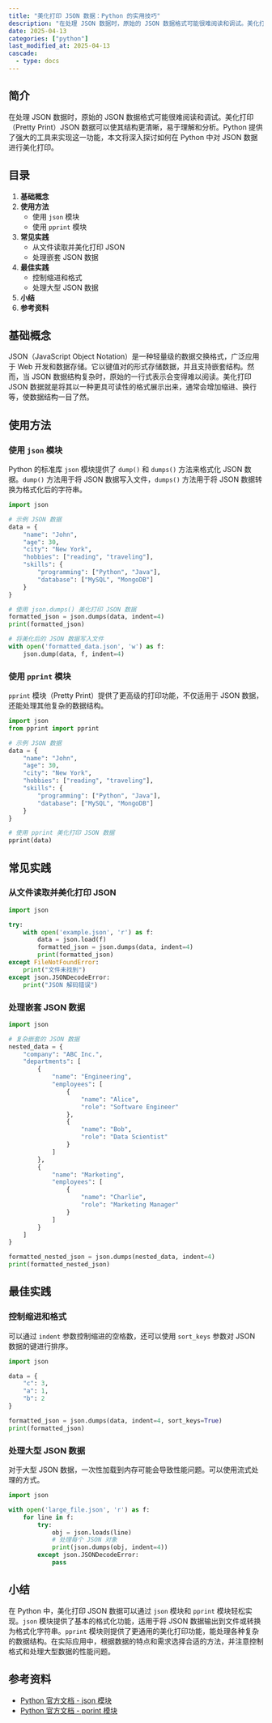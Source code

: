 ```yaml
---
title: "美化打印 JSON 数据：Python 的实用技巧"
description: "在处理 JSON 数据时，原始的 JSON 数据格式可能很难阅读和调试。美化打印（Pretty Print）JSON 数据可以使其结构更清晰，易于理解和分析。Python 提供了强大的工具来实现这一功能，本文将深入探讨如何在 Python 中对 JSON 数据进行美化打印。"
date: 2025-04-13
categories: ["python"]
last_modified_at: 2025-04-13
cascade:
  - type: docs
---
```



## 简介
在处理 JSON 数据时，原始的 JSON 数据格式可能很难阅读和调试。美化打印（Pretty Print）JSON 数据可以使其结构更清晰，易于理解和分析。Python 提供了强大的工具来实现这一功能，本文将深入探讨如何在 Python 中对 JSON 数据进行美化打印。

<!-- more -->
## 目录
1. **基础概念**
2. **使用方法**
    - 使用 `json` 模块
    - 使用 `pprint` 模块
3. **常见实践**
    - 从文件读取并美化打印 JSON
    - 处理嵌套 JSON 数据
4. **最佳实践**
    - 控制缩进和格式
    - 处理大型 JSON 数据
5. **小结**
6. **参考资料**

## 基础概念
JSON（JavaScript Object Notation）是一种轻量级的数据交换格式，广泛应用于 Web 开发和数据存储。它以键值对的形式存储数据，并且支持嵌套结构。然而，当 JSON 数据结构复杂时，原始的一行式表示会变得难以阅读。美化打印 JSON 数据就是将其以一种更具可读性的格式展示出来，通常会增加缩进、换行等，使数据结构一目了然。

## 使用方法
### 使用 `json` 模块
Python 的标准库 `json` 模块提供了 `dump()` 和 `dumps()` 方法来格式化 JSON 数据。`dump()` 方法用于将 JSON 数据写入文件，`dumps()` 方法用于将 JSON 数据转换为格式化后的字符串。

```python
import json

# 示例 JSON 数据
data = {
    "name": "John",
    "age": 30,
    "city": "New York",
    "hobbies": ["reading", "traveling"],
    "skills": {
        "programming": ["Python", "Java"],
        "database": ["MySQL", "MongoDB"]
    }
}

# 使用 json.dumps() 美化打印 JSON 数据
formatted_json = json.dumps(data, indent=4)
print(formatted_json)

# 将美化后的 JSON 数据写入文件
with open('formatted_data.json', 'w') as f:
    json.dump(data, f, indent=4)
```

### 使用 `pprint` 模块
`pprint` 模块（Pretty Print）提供了更高级的打印功能，不仅适用于 JSON 数据，还能处理其他复杂的数据结构。

```python
import json
from pprint import pprint

# 示例 JSON 数据
data = {
    "name": "John",
    "age": 30,
    "city": "New York",
    "hobbies": ["reading", "traveling"],
    "skills": {
        "programming": ["Python", "Java"],
        "database": ["MySQL", "MongoDB"]
    }
}

# 使用 pprint 美化打印 JSON 数据
pprint(data)
```

## 常见实践
### 从文件读取并美化打印 JSON
```python
import json

try:
    with open('example.json', 'r') as f:
        data = json.load(f)
        formatted_json = json.dumps(data, indent=4)
        print(formatted_json)
except FileNotFoundError:
    print("文件未找到")
except json.JSONDecodeError:
    print("JSON 解码错误")
```

### 处理嵌套 JSON 数据
```python
import json

# 复杂嵌套的 JSON 数据
nested_data = {
    "company": "ABC Inc.",
    "departments": [
        {
            "name": "Engineering",
            "employees": [
                {
                    "name": "Alice",
                    "role": "Software Engineer"
                },
                {
                    "name": "Bob",
                    "role": "Data Scientist"
                }
            ]
        },
        {
            "name": "Marketing",
            "employees": [
                {
                    "name": "Charlie",
                    "role": "Marketing Manager"
                }
            ]
        }
    ]
}

formatted_nested_json = json.dumps(nested_data, indent=4)
print(formatted_nested_json)
```

## 最佳实践
### 控制缩进和格式
可以通过 `indent` 参数控制缩进的空格数，还可以使用 `sort_keys` 参数对 JSON 数据的键进行排序。

```python
import json

data = {
    "c": 3,
    "a": 1,
    "b": 2
}

formatted_json = json.dumps(data, indent=4, sort_keys=True)
print(formatted_json)
```

### 处理大型 JSON 数据
对于大型 JSON 数据，一次性加载到内存可能会导致性能问题。可以使用流式处理的方式。

```python
import json

with open('large_file.json', 'r') as f:
    for line in f:
        try:
            obj = json.loads(line)
            # 处理每个 JSON 对象
            print(json.dumps(obj, indent=4))
        except json.JSONDecodeError:
            pass
```

## 小结
在 Python 中，美化打印 JSON 数据可以通过 `json` 模块和 `pprint` 模块轻松实现。`json` 模块提供了基本的格式化功能，适用于将 JSON 数据输出到文件或转换为格式化字符串。`pprint` 模块则提供了更通用的美化打印功能，能处理各种复杂的数据结构。在实际应用中，根据数据的特点和需求选择合适的方法，并注意控制格式和处理大型数据的性能问题。

## 参考资料
- [Python 官方文档 - json 模块](https://docs.python.org/3/library/json.html)
- [Python 官方文档 - pprint 模块](https://docs.python.org/3/library/pprint.html)